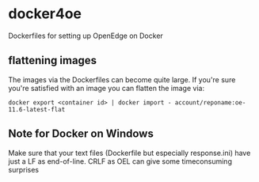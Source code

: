 # docker4oe
Dockerfiles for setting up OpenEdge on Docker

## flattening images ##
The images via the Dockerfiles can become quite large. If you're sure you're satisfied with an image you can flatten the image via:

`docker export <container id> | docker import - account/reponame:oe-11.6-latest-flat`

## Note for Docker on Windows
Make sure that your text files (Dockerfile but especially response.ini) have just a LF as end-of-line. CRLF as OEL can give some timeconsuming surprises  
